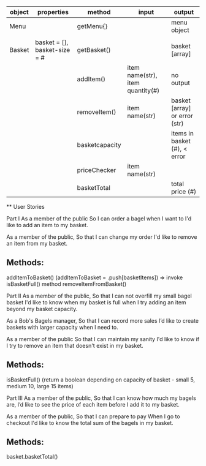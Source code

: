 
| object | properties                   | method      | input                                   | output                         |
| ------ | ---------------------------- | ----------- | --------------------------------------- | ------------------------------ |
| Menu   |                              | getMenu{}   |                                         | menu object                    |
|        |                              |             |                                         |                                |
| Basket | basket = [], basket-size = # | getBasket() |                                         | basket [array]                 |
|        |                              | addItem()   | item name(str), item quantity(#)        | no output                      |
|        |                              | removeItem()| item name(str)                          | basket [array] or error (str)  |
|        |                              | basketcapacity|                                       | items in basket (#), < error   |
|        |                              | priceChecker| item name(str)                          |                                |
|        |                              | basketTotal |                                         | total price (#)                |

** User Stories

Part I
As a member of the public
So I can order a bagel when I want to
I'd like to add an item to my basket.

As a member of the public,
So that I can change my order
I'd like to remove an item from my basket.

Methods:
----------------
addItemToBasket() (addItemToBasket = .push[basketItems]) => invoke isBasketFull() method
removeItemFromBasket()


Part II
As a member of the public,
So that I can not overfill my small bagel basket
I'd like to know when my basket is full when I try adding an item beyond my basket capacity.

As a Bob's Bagels manager,
So that I can record more sales
I’d like to create baskets with larger capacity when I need to.

As a member of the public
So that I can maintain my sanity
I'd like to know if I try to remove an item that doesn't exist in my basket.

Methods:
----------------
isBasketFull() (return a boolean depending on capacity of basket - small 5, medium 10, large 15 items)


Part III
As a member of the public,
So that I can know how much my bagels are,
I’d like to see the price of each item before I add it to my basket.

As a member of the public,
So that I can prepare to pay
When I go to checkout I'd like to know the total sum of the bagels in my basket.

Methods: 
----------------
basket.basketTotal() 